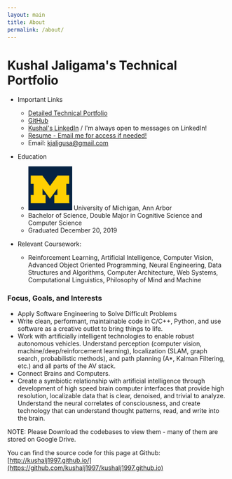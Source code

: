 ```yaml
---
layout: main
title: About
permalink: /about/
---
```

# Kushal Jaligama's Technical Portfolio

+ Important Links
    - [Detailed Technical Portfolio](http://tinyurl.com/KushalTechnicalPortfolio)
    - [GitHub](http://github.com/kushalj1997)
    - [Kushal's LinkedIn](http://tinyurl.com/KushalLinkedIn) / I'm always open to messages on LinkedIn!
    - [Resume - Email me for access if needed!](https://tinyurl.com/KushalResumeGoogleDrive)
    - Email: kjaligusa@gmail.com

+ Education
    - <img src="/assets/img/michigan.jpg" alt="goblue" width="100"/> University of Michigan, Ann Arbor
    - Bachelor of Science, Double Major in Cognitive Science and Computer Science
    - Graduated December 20, 2019

+ Relevant Coursework:
    - Reinforcement Learning, Artificial Intelligence, Computer Vision, Advanced Object Oriented Programming, Neural Engineering, Data Structures and Algorithms, Computer Architecture, Web Systems, Computational Linguistics, Philosophy of Mind and Machine

### Focus, Goals, and Interests
- Apply Software Engineering to Solve Difficult Problems
- Write clean, performant, maintainable code in C/C++, Python, and use software as a creative outlet to bring things to life.
- Work with artificially intelligent technologies to enable robust autonomous vehicles. Understand perception (computer vision, machine/deep/reinforcement learning), localization (SLAM, graph search, probabilistic methods), and path planning (A*, Kalman Filtering, etc.) and all parts of the AV stack.
- Connect Brains and Computers.
- Create a symbiotic relationship with artificial intelligence through development of high speed brain computer interfaces that provide high resolution, localizable data that is clear, denoised, and trivial to analyze. Understand the neural correlates of consciousness, and create technology that can understand thought patterns, read, and write into the brain.

NOTE: Please Download the codebases to view them - many of them are stored on Google Drive.

You can find the source code for this page at Github:
[http://kushalj1997.github.io/](https://github.com/kushalj1997/kushalj1997.github.io)
